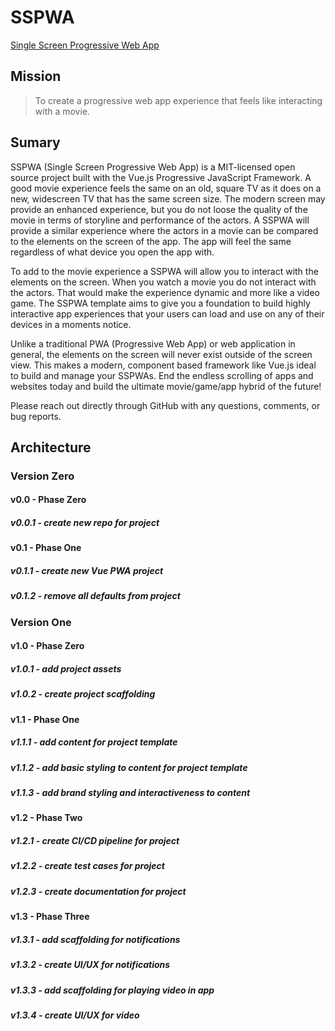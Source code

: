 # SSPWA
 [Single Screen Progressive Web App](https://sspw.app "Interact with the SSPWA Template")



## Mission

> To create a progressive web app experience that feels like interacting with a movie.



## Sumary

SSPWA (Single Screen Progressive Web App) is a MIT-licensed open source project built with the Vue.js Progressive JavaScript Framework. A good movie experience feels the same on an old, square TV as it does on a new, widescreen TV that has the same screen size. The modern screen may provide an enhanced experience, but you do not loose the quality of the movie in terms of storyline and performance of the actors. A SSPWA will provide a similar experience where the actors in a movie can be compared to the elements on the screen of the app. The app will feel the same regardless of what device you open the app with.

To add to the movie experience a SSPWA will allow you to interact with the elements on the screen. When you watch a movie you do not interact with the actors. That would make the experience dynamic and more like a video game. The SSPWA template aims to give you a foundation to build highly interactive app experiences that your users can load and use on any of their devices in a moments notice.

Unlike a traditional PWA (Progressive Web App) or web application in general, the elements on the screen will never exist outside of the screen view. This makes a modern, component based framework like Vue.js ideal to build and manage your SSPWAs. End the endless scrolling of apps and websites today and build the ultimate movie/game/app hybrid of the future!

Please reach out directly through GitHub with any questions, comments, or bug reports.



## Architecture


### Version Zero


#### v0.0 - Phase Zero

##### v0.0.1 - create new repo for project

#### v0.1 - Phase One

##### v0.1.1 - create new Vue PWA project

##### v0.1.2 - remove all defaults from project


### Version One


#### v1.0 - Phase Zero

##### v1.0.1 - add project assets

##### v1.0.2 - create project scaffolding

#### v1.1 - Phase One

##### v1.1.1 - add content for project template

##### v1.1.2 - add basic styling to content for project template

##### v1.1.3 - add brand styling and interactiveness to content

#### v1.2 - Phase Two

##### v1.2.1 - create CI/CD pipeline for project

##### v1.2.2 - create test cases for project

##### v1.2.3 - create documentation for project

#### v1.3 - Phase Three

##### v1.3.1 - add scaffolding for notifications

##### v1.3.2 - create UI/UX for notifications

##### v1.3.3 - add scaffolding for playing video in app

##### v1.3.4 - create UI/UX for video
